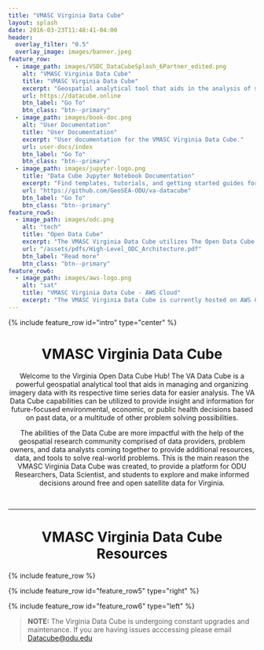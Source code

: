 ```yaml
---
title: "VMASC Virginia Data Cube"
layout: splash
date: 2016-03-23T11:48:41-04:00
header:
  overlay_filter: "0.5"
  overlay_image: images/banner.jpeg
feature_row:
  - image_path: images/VSDC_DataCubeSplash_6Partner_edited.png 
    alt: "VMASC Virginia Data Cube"
    title: "VMASC Virginia Data Cube"
    excerpt: "Geospatial analytical tool that aids in the analysis of smallsat and satellite imagery."
    url: https://datacube.online
    btn_label: "Go To"
    btn_class: "btn--primary"
  - image_path: images/book-doc.png
    alt: "User Documentation"
    title: "User Documentation"
    excerpt: "User documentation for the VMASC Virginia Data Cube."
    url: user-docs/index
    btn_label: "Go To"
    btn_class: "btn--primary"
  - image_path: images/jupyter-logo.png
    title: "Data Cube Jupyter Notebook Documentation"
    excerpt: "Find templates, tutorials, and getting started guides for jupyter notebooks within the Data Cube."
    url: "https://github.com/GeoSEA-ODU/va-datacube"
    btn_label: "Go To"
    btn_class: "btn--primary"
feature_row5:
  - image_path: images/odc.png
    alt: "tech"
    title: "Open Data Cube"
    excerpt: "The VMASC Virginia Data Cube utilizes The Open Data Cube (ODC) which is an Open Source Geospatial Data Management and Analysis Software that helps users harness the power of Satellite data. "
    url: "/assets/pdfs/High-Level_ODC_Architecture.pdf"
    btn_label: "Read more"
    btn_class: "btn--primary"
feature_row6:
  - image_path: images/aws-logo.png
    alt: "sat"
    title: "VMASC Virginia Data Cube - AWS Cloud"
    excerpt: "The VMASC Virginia Data Cube is currently hosted on AWS Cloud and has the ability to quickly scale up/down based on project requirements."
---
```


{% include feature_row id="intro" type="center" %}

<h1 style="text-align:center">VMASC Virginia Data Cube</h1>
  
<p style="text-align:center">Welcome to the Virginia Open Data Cube Hub!
  The VA Data Cube is a powerful geospatial analytical tool that aids in managing and organizing imagery data with its respective time series data for easier analysis. The VA Data Cube capabilities can be utilized to provide insight and information for future-focused environmental, economic, or public health decisions based on past data, or a multitude of other problem solving possibilities. </p>

<p style="text-align:center">The abilities of the Data Cube are more impactful with the help of the geospatial research community comprised of data providers, problem owners, and data analysts coming together to provide additional resources, data, and tools to solve real-world problems. This is the main reason the VMASC Virginia Data Cube was created, to provide a platform for ODU Researchers, Data Scientist, and students to explore and make informed decisions around free and open satellite data for Virginia.</p>
<br>
<hr>


<h1 style="text-align:center"> VMASC Virginia Data Cube Resources</h1>



{% include feature_row %}

{% include feature_row id="feature_row5" type="right" %}

<!--{% include feature_row id="feature_row3" type="center" %}-->

{% include feature_row id="feature_row6" type="left" %}

> **NOTE:** The Virginia Data Cube is undergoing constant upgrades and maintenance. If you are having issues acccessing please email [Datacube@odu.edu](mailto:datacube@odu.edu>)